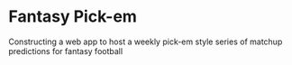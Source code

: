 # Fantasy Pick-em

Constructing a web app to host a weekly pick-em style series of matchup predictions for fantasy football
